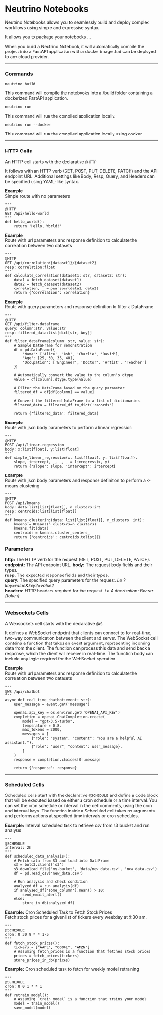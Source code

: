 # Neutrino Notebooks

Neutrino Notebooks allows you to seamlessly build and deploy complex workflows using simple and expressive syntax.

It allows you to package your notebooks ...

When you build a Neutrino Notebook, it will automatically compile the project into a FastAPI application with a docker 
image that can be deployed to any cloud provider.

---

### Commands

`neutrino build` 

This command will compile the notebooks into a /build folder containing a dockerized FastAPI application. 

`neutrino run`

This command will run the compiled application locally.

`neutrino run --docker`

This command will run the compiled application locally using docker.


---

### HTTP Cells
An HTTP cell starts with the declarative `@HTTP` 

It follows with an HTTP verb (GET, POST, PUT, DELETE, PATCH) and the API endpoint URL. 
Additional settings like Body, Resp, Query, and Headers can be specified using YAML-like syntax.

**Example**  
Simple route with no parameters
```
"""
@HTTP
GET /api/hello-world
"""
def hello_world():
    return 'Hello, World!'
```

**Example**  
Route with url parameters and response definition to calculate the correlation between two datasets
```
"""
@HTTP
GET /api/correlation/{dataset1}/{dataset2}
resp: correlation:float
"""
def calculate_correlation(dataset1: str, dataset2: str):
    data1 = fetch_dataset(dataset1)
    data2 = fetch_dataset(dataset2)
    correlation, _ = pearsonr(data1, data2)
    return {'correlation': correlation}
```
**Example**  
Route with query parameters and response definition to filter a DataFrame
```
"""
@HTTP
GET /api/filter-dataframe
query: column:str, value:str
resp: filtered_data:list[dict[str, Any]]
"""
def filter_dataframe(column: str, value: str):
    # Sample DataFrame for demonstration
    df = pd.DataFrame({
        'Name': ['Alice', 'Bob', 'Charlie', 'David'],
        'Age': [25, 30, 35, 40],
        'Occupation': ['Engineer', 'Doctor', 'Artist', 'Teacher']
    })

    # Automatically convert the value to the column's dtype
    value = df[column].dtype.type(value)

    # Filter the DataFrame based on the query parameter
    filtered_df = df[df[column] == value]

    # Convert the filtered DataFrame to a list of dictionaries
    filtered_data = filtered_df.to_dict('records')

    return {'filtered_data': filtered_data}
```

**Example**  
Route with json body parameters to perform a linear regression

```
"""
@HTTP
POST /api/linear-regression
body: x:list[float], y:list[float]
"""
def simple_linear_regression(x: list[float], y: list[float]):
    slope, intercept, _, _, _ = linregress(x, y)
    return {'slope': slope, 'intercept': intercept}
```

**Example**  
Route with json body parameters and response definition to perform a k-means clustering

```
"""
@HTTP
POST /api/kmeans
body: data:list[list[float]], n_clusters:int
resp: centroids:list[list[float]]
"""
def kmeans_clustering(data: list[list[float]], n_clusters: int):
    kmeans = KMeans(n_clusters=n_clusters)
    kmeans.fit(data)
    centroids = kmeans.cluster_centers_
    return {'centroids': centroids.tolist()}
```

### Parameters

**http:** The HTTP verb for the request (GET, POST, PUT, DELETE, PATCH).  
**endpoint:** The API endpoint URL. 
**body:** The request body fields and their types.  
**resp:** The expected response fields and their types.  
**query:** The specified query parameters for the request. *i.e ?key=value&key2=value2*   
**headers:** HTTP headers required for the request. *i.e Authorization: Bearer {token}* 

---

### Websockets Cells
A Websockets cell starts with the declarative `@WS` 

It defines a WebSocket endpoint that clients can connect to for real-time, two-way communication between the client
and server. The WebSocket cell contains a function that takes an event argument, representing incoming data from 
the client. The function can process this data and send back a response, which the client will receive in real-time. 
The function body can include any logic required for the WebSocket operation.


**Example**  
Route with url parameters and response definition to calculate the correlation between two datasets
```
"""
@WS /api/chatbot
"""
async def real_time_chatbot(event: str):
    user_message = event.get('message')
    
    openai.api_key = os.environ.get('OPENAI_API_KEY')
    completion = openai.ChatCompletion.create(
        model = "gpt-3.5-turbo",
        temperature = 0.8,
        max_tokens = 2000,
        messages = [
            {"role": "system", "content": "You are a helpful AI assistant."},
            {"role": "user", "content": user_message},
        ]
    )
    response = completion.choices[0].message
    
    return {'response': response}
```

---

### Scheduled Cells
Scheduled cells start with the declarative `@SCHEDULE` and define a code block that will be executed based on 
either a cron schedule or a time interval. 
You can set the cron schedule or interval in the cell comments, using the cron and interval keys. The function 
inside a Scheduled cell takes no arguments and performs actions at specified time intervals or cron schedules.

**Example:** Interval scheduled task to retrieve csv from s3 bucket and run analysis
```
"""
@SCHEDULE
interval: 2h
"""
def scheduled_data_analysis():
    # Fetch data from S3 and load into DataFrame
    s3 = boto3.client('s3')
    s3.download_file('my-bucket', 'data/new_data.csv', 'new_data.csv')
    df = pd.read_csv('new_data.csv')
    
    # Run analysis and check condition
    analyzed_df = run_analysis(df)
    if analyzed_df['some_column'].mean() > 10:
        send_email_alert()
    else:
        store_in_db(analyzed_df)
```

**Example:** Cron Scheduled Task to Fetch Stock Prices  
Fetch stock prices for a given list of tickers every weekday at 9:30 am.

```
"""
@SCHEDULE
cron: 0 30 9 * * 1-5
"""
def fetch_stock_prices():
    tickers = ["AAPL", "GOOGL", "AMZN"]
    # Assuming fetch_prices is a function that fetches stock prices
    prices = fetch_prices(tickers)
    store_prices_in_db(prices)
```


**Example:** Cron scheduled task to fetch for weekly model retraining
```
"""
@SCHEDULE
cron: 0 0 1 * * 1
"""
def retrain_model():
    # Assuming `train_model` is a function that trains your model
    model = train_model()
    save_model(model)
```